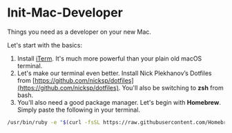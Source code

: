 # Init-Mac-Developer
Things you need as a developer on your new Mac. 

Let's start with the basics:

1. Install [iTerm](https://www.iterm2.com/). It's much more powerful than your plain old macOS terminal.
2. Let's make our terminal even better. Install Nick Plekhanov’s Dotfiles from [https://github.com/nicksp/dotfiles](https://github.com/nicksp/dotfiles). You'll also be switching to **zsh** from bash.
3. You'll also need a good package manager. Let's begin with **Homebrew**. Simply paste the following in your terminal.

```bash
/usr/bin/ruby -e "$(curl -fsSL https://raw.githubusercontent.com/Homebrew/install/master/install)"
```
